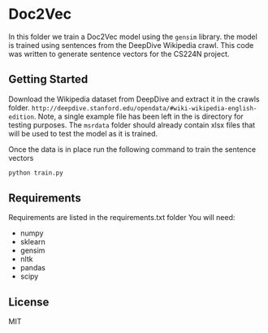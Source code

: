 # Doc2Vec

In this folder we train a Doc2Vec model using the `gensim` library.
the model is trained using sentences from the DeepDive Wikipedia crawl.
This code was written to generate sentence vectors for the CS224N project.

## Getting Started

Download the Wikipedia dataset from DeepDive and extract it in the
crawls folder. `http://deepdive.stanford.edu/opendata/#wiki-wikipedia-english-edition`. Note, a single example file has been left in the is directory
for testing purposes. The `msrdata` folder should already contain xlsx files that will be used
to test the model as it is trained.

Once the data is in place run the following command to train the sentence vectors
```python
python train.py
```

## Requirements
Requirements are listed in the requirements.txt folder
You will need:

* numpy
* sklearn
* gensim
* nltk
* pandas
* scipy

## License
MIT